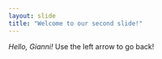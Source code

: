 ```yaml
---
layout: slide
title: "Welcome to our second slide!"
---
```

<i>Hello, Gianni!</i>
Use the left arrow to go back!
